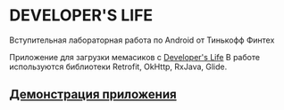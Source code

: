# DEVELOPER'S LIFE
Вступительная лабораторная работа по Android от Тинькофф Финтех

Приложение для загрузки мемасиков с [Developer's Life](https://developerslife.ru)
В работе используются библиотеки Retrofit, OkHttp, RxJava, Glide.

## [Демонстрация приложения](https://i.imgur.com/NksqdAc.mp4)
